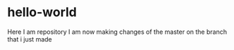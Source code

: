 # hello-world
Here I am repository
I am now making changes of the master on the branch that i just made
